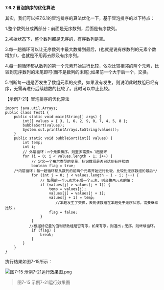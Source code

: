**7.6.2 冒泡排序的优化算法**

   其实，我们可以把7.6.1的冒泡排序的算法优化一下，基于冒泡排序的以下特点：

   1.整个数列分成两部分：前面是无序数列，后面是有序数列。

   2.初始状态下，整个数列都是无序的，有序数列是空。

   3.每一趟循环可以让无序数列中最大数排到最后，(也就是说有序数列的元素个数增加1)，也就是不用再去顾及有序序列。

   4.每一趟循环都从数列的第一个元素开始进行比较，依次比较相邻的两个元素，比较到无序数列的末尾即可(而不是数列的末尾);如果前一个大于后一个，交换。

   5.判断每一趟是否发生了数组元素的交换，如果没有发生，则说明此时数组已经有序，无需再进行后续趟数的比较了。此时可以中止比较。

【示例7-21】冒泡排序的优化算法

```
import java.util.Arrays;
public class Test1 {
	public static void main(String[] args) {
		int[] values = { 3, 1, 6, 2, 9, 0, 7, 4, 5, 8 };
		bubbleSort(values);
		System.out.println(Arrays.toString(values));
	}
	public static void bubbleSort(int[] values) {
		int temp;
		int i;
		// 外层循环：n个元素排序，则至多需要n-1趟循环
		for (i = 0; i < values.length - 1; i++) {
			// 定义一个布尔类型的变量，标记数组是否已达到有序状态
			boolean flag = true;
	/*内层循环：每一趟循环都从数列的前两个元素开始进行比较，比较到无序数组的最后*/
			for (int j = 0; j < values.length - 1 - i; j++) {
				// 如果前一个元素大于后一个元素，则交换两元素的值；
				if (values[j] > values[j + 1]) {
					temp = values[j];
					values[j] = values[j + 1];
					values[j + 1] = temp;
					   //本趟发生了交换，表明该数组在本趟处于无序状态，需要继续比较；
					flag = false;
				}
			}
		   //根据标记量的值判断数组是否有序，如果有序，则退出；无序，则继续循环。
			if (flag) {
				break;
			}
		}
	}
}
```

   执行结果如图7-15所示：

![图7-15 示例7-21运行效果图.png](https://www.sxt.cn/360shop/Public/admin/UEditor/20170522/1495424095376828.png)

> 图7-15 示例7-21运行效果图